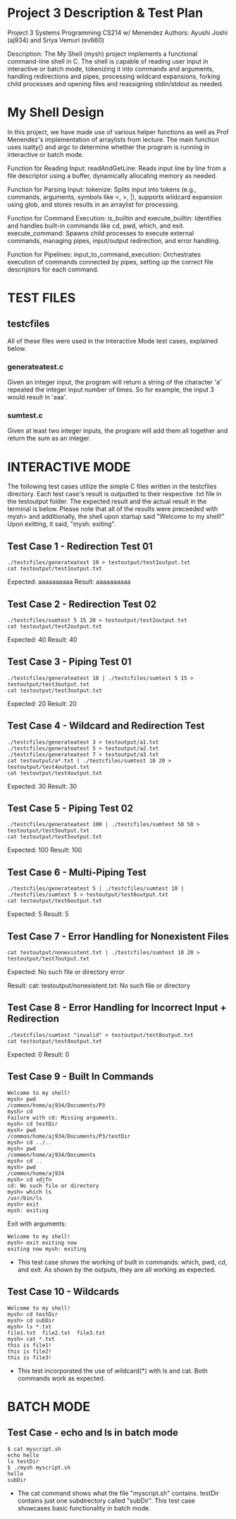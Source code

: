# Project 3 Description & Test Plan

Project 3 Systems Programming CS214 w/ Menendez Authors: Ayushi Joshi (aj934) and Sriya Vemuri (sv660)

Description: The My Shell (mysh) project implements a functional command-line shell in C. The shell is capable of reading user input in interactive or batch mode, tokenizing it into commands and arguments, handling redirections and pipes, processing wildcard expansions, forking child processes and opening files and reassigning stdin/stdout as needed. 

# My Shell Design

In this project, we have made use of various helper functions as well as Prof Menendez's implementation of arraylists from lecture. The main function uses isatty() and argc to determine whether the program is running in interactive or batch mode. 

Function for Reading Input:
readAndGetLine: Reads input line by line from a file descriptor using a buffer, dynamically allocating memory as needed.

Function for Parsing Input:
tokenize: Splits input into tokens (e.g., commands, arguments, symbols like <, >, |), supports wildcard expansion using glob, and stores results in an arraylist for processing.

Function for Command Execution:
is_builtin and execute_builtin: Identifies and handles built-in commands like cd, pwd, which, and exit.
execute_command: Spawns child processes to execute external commands, managing pipes, input/output redirection, and error handling.

Function for Pipelines:
input_to_command_execution: Orchestrates execution of commands connected by pipes, setting up the correct file descriptors for each command.

# TEST FILES
## testcfiles
All of these files were used in the Interactive Mode test cases, explained below. 
### generateatest.c
Given an integer input, the program will return a string of the character 'a' repeated the integer input number of times. So for example, the input 3 would result in 'aaa'.
### sumtest.c
Given at least two integer inputs, the program will add them all together and return the sum as an integer.


# INTERACTIVE MODE

The following test cases utilize the simple C files written in the testcfiles directory. Each test case's result is outputted to their respective .txt file in the testoutput folder.
The expected result and the actual result in the terminal is below. Please note that all of the results were preceeded with mysh> and additionally, the shell upon startup said "Welcome to my shell!" Upon exitting, it said, "mysh: exiting". 

## Test Case 1 - Redirection Test 01
    ./testcfiles/generateatest 10 > testoutput/test1output.txt
    cat testoutput/test1output.txt

Expected:
aaaaaaaaaa
Result:
aaaaaaaaaa

## Test Case 2 - Redirection Test 02
    ./testcfiles/sumtest 5 15 20 > testoutput/test2output.txt
    cat testoutput/test2output.txt

Expected:
40
Result:
40

## Test Case 3 - Piping Test 01
    ./testcfiles/generateatest 10 | ./testcfiles/sumtest 5 15 > testoutput/test3output.txt
    cat testoutput/test3output.txt

Expected:
20
Result:
20

## Test Case 4 - Wildcard and Redirection Test
    ./testcfiles/generateatest 3 > testoutput/a1.txt
    ./testcfiles/generateatest 5 > testoutput/a2.txt
    ./testcfiles/generateatest 7 > testoutput/a3.txt
    cat testoutput/a*.txt | ./testcfiles/sumtest 10 20 > testoutput/test4output.txt
    cat testoutput/test4output.txt

Expected:
30
Result:
30

## Test Case 5 - Piping Test 02
    ./testcfiles/generateatest 100 | ./testcfiles/sumtest 50 50 > testoutput/test5output.txt
    cat testoutput/test5output.txt

Expected:
100
Result:
100

## Test Case 6 - Multi-Piping Test
    ./testcfiles/generateatest 5 | ./testcfiles/sumtest 10 | ./testcfiles/sumtest 5 > testoutput/test6output.txt
    cat testoutput/test6output.txt

Expected:
5
Result:
5

## Test Case 7 - Error Handling for Nonexistent Files
    cat testoutput/nonexistent.txt | ./testcfiles/sumtest 10 20 > testoutput/test7output.txt

Expected:
No such file or directory error

Result:
cat: testoutput/nonexistent.txt: No such file or directory

## Test Case 8 - Error Handling for Incorrect Input + Redirection
    ./testcfiles/sumtest "invalid" > testoutput/test8output.txt
    cat testoutput/test8output.txt

Expected:
0
Result:
0

## Test Case 9 - Built In Commands

    Welcome to my shell!
    mysh> pwd
    /common/home/aj934/Documents/P3
    mysh> cd 
    Failure with cd: Missing arguments.
    mysh> cd testDir
    mysh> pwd
    /common/home/aj934/Documents/P3/testDir
    mysh> cd ../..
    mysh> pwd
    /common/home/aj934/Documents
    mysh> cd ..
    mysh> pwd
    /common/home/aj934
    mysh> cd sdjfn
    cd: No such file or directory
    mysh> which ls
    /usr/bin/ls
    mysh> exit
    mysh: exiting

Exit with arguments:

    Welcome to my shell!
    mysh> exit exiting now
    exiting now mysh: exiting


- This test case shows the working of built in commands: which, pwd, cd, and exit. As shown by the outputs, they are all working as expected.

  
## Test Case 10 - Wildcards

    Welcome to my shell!
    mysh> cd testDir
    mysh> cd subDir
    mysh> ls *.txt
    file1.txt  file2.txt  file3.txt
    mysh> cat *.txt
    this is file1!
    this is file2!
    this is file3!

- This test incorporated the use of wildcard(*) with ls and cat. Both commands work as expected.



# BATCH MODE

## Test Case - echo and ls in batch mode

    $ cat myscript.sh
    echo hello
    ls testDir
    $ ./mysh myscript.sh
    hello
    subDir

- The cat command shows what the file "myscript.sh" contains. testDir contains just one subdirectory called "subDir". This test case showcases basic functionality in batch mode.


